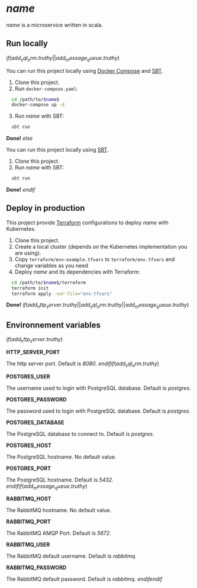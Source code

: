 # $name$

$name$ is a microservice written in scala.

## Run locally

$if(add_sql_orm.truthy||add_message_queue.truthy)$

You can run this project locally using [Docker Compose](https://docs.docker.com/compose/) and [SBT](https://www.scala-sbt.org/).

1. Clone this project.
2. Run `docker-compose.yaml`:

```bash
  cd /path/to/$name$
  docker-compose up -d
```

3. Run $name$ with SBT:

```bash
  sbt run
```

**Done!**
$else$

You can run this project locally using [SBT](https://www.scala-sbt.org/).

1. Clone this project.
2. Run $name$ with SBT:

```bash
  sbt run
```

**Done!**
$endif$

## Deploy in production

This project provide [Terraform](https://www.terraform.io/) configurations to deploy $name$ with Kubernetes.

1. Clone this project.
2. Create a local cluster (depends on the Kubernetes implementation you are using).
3. Copy `terraform/env-example.tfvars` to `terraform/env.tfvars` and change variables as you need
4. Deploy $name$ and its dependencies with Terraform:

```bash
  cd /path/to/$name$/terraform
  terraform init
  terraform apply -var-file="env.tfvars"
```

**Done!**
$if(add_http_server.truthy||add_sql_orm.truthy||add_message_queue.truthy)$

## Environnement variables

$if(add_http_server.truthy)$

**HTTP_SERVER_PORT**

The http server port. Default is _8080_.
$endif$$if(add_sql_orm.truthy)$

**POSTGRES_USER**

The username used to login with PostgreSQL database. Default is _postgres_.

**POSTGRES_PASSWORD**

The password used to login with PostgreSQL database. Default is _postgres_.

**POSTGRES_DATABASE**

The PostgreSQL database to connect to. Default is _postgres_.

**POSTGRES_HOST**

The PostgreSQL hostname. No default value.

**POSTGRES_PORT**

The PostgreSQL hostname. Default is _5432_.
$endif$$if(add_message_queue.truthy)$

**RABBITMQ_HOST**

The RabbitMQ hostname. No default value.

**RABBITMQ_PORT**

The RabbitMQ AMQP Port. Default is _5672_.

**RABBITMQ_USER**

The RabbitMQ default username. Default is _rabbitmq_.

**RABBITMQ_PASSWORD**

The RabbitMQ default password. Default is _rabbitmq_.
$endif$$endif$
